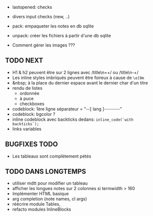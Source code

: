 - lastopened: checks
- divers input checks (new, ..)

- pack: empaqueter les notes en db sqlite
- unpack: créer les fichiers à partir d'une db sqlite

- Comment gérer les images ???

## TODO NEXT

- H1 & h2 peuvent être sur 2 lignes avec /title\n=+/ ou /title\n-+/
- Les inline styles imbriqués peuvent être foireux à cause de `\e[0m`
- \&nbsp; à la place du dernier espace avant le dernier char d'un titre
- rendu de listes
  - ordonnée
  - à puce
  - checkboxes
- codeblock: 1ère ligne séparateur = "--[ lang ]--------"
- codeblock: bgcolor ?
- inline codeblock avec backticks dedans: ``inline_code(`with backticks`);``
- links variables

## BUGFIXES TODO

- Les tableaux sont complètement pétés

## TODO DANS LONGTEMPS

- utiliser mdtt pour modifier un tableau
- afficher les longues notes sur 2 colonnes si termwidth > 160
- Implémenter HTML basique
- arg completion (note names, cl args)
- réécrire module Tables,
- refacto modules InlineBlocks
